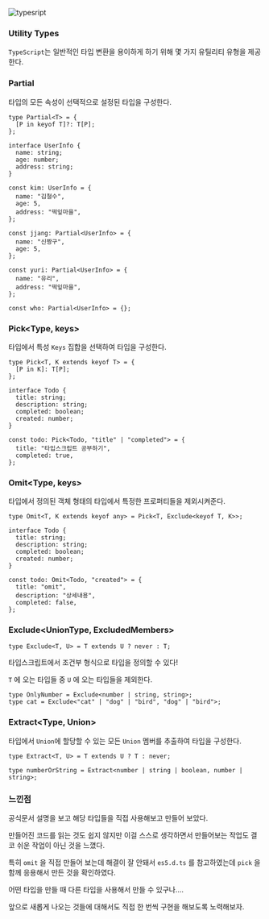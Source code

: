 ![typesript](https://user-images.githubusercontent.com/46440898/223417544-b1817a6d-4a50-49d6-9e55-3f6136fe00d6.png)

### **Utility Types**

`TypeScript`는 일반적인 타입 변환을 용이하게 하기 위해 몇 가지 유틸리티 유형을 제공한다.

### Partial<Type>

타입의 모든 속성이 선택적으로 설정된 타입을 구성한다.

```tsx
type Partial<T> = {
  [P in keyof T]?: T[P];
};
```

```tsx
interface UserInfo {
  name: string;
  age: number;
  address: string;
}

const kim: UserInfo = {
  name: "김철수",
  age: 5,
  address: "떡잎마을",
};

const jjang: Partial<UserInfo> = {
  name: "신짱구",
  age: 5,
};

const yuri: Partial<UserInfo> = {
  name: "유리",
  address: "떡잎마을",
};

const who: Partial<UserInfo> = {};
```

### Pick<Type, keys>

타입에서 특성 `Keys` 집합을 선택하여 타입을 구성한다.

```tsx
type Pick<T, K extends keyof T> = {
  [P in K]: T[P];
};
```

```tsx
interface Todo {
  title: string;
  description: string;
  completed: boolean;
  created: number;
}

const todo: Pick<Todo, "title" | "completed"> = {
  title: "타입스크립트 공부하기",
  completed: true,
};
```

### Omit<Type, keys>

타입에서 정의된 객체 형태의 타입에서 특정한 프로퍼티들을 제외시켜준다.

```tsx
type Omit<T, K extends keyof any> = Pick<T, Exclude<keyof T, K>>;
```

```tsx
interface Todo {
  title: string;
  description: string;
  completed: boolean;
  created: number;
}

const todo: Omit<Todo, "created"> = {
  title: "omit",
  description: "상세내용",
  completed: false,
};
```

### Exclude<**UnionType, ExcludedMembers>**

```tsx
type Exclude<T, U> = T extends U ? never : T;
```

타입스크립트에서 조건부 형식으로 타입을 정의할 수 있다!

`T` 에 오는 타입들 중 `U` 에 오는 타입들을 제외한다.

```tsx
type OnlyNumber = Exclude<number | string, string>;
type cat = Exclude<"cat" | "dog" | "bird", "dog" | "bird">;
```

### Extract<**Type, Union>**

타입에서 `Union`에 할당할 수 있는 모든 `Union` 멤버를 추출하여 타입을 구성한다.

```tsx
type Extract<T, U> = T extends U ? T : never;
```

```tsx
type numberOrString = Extract<number | string | boolean, number | string>;
```

### 느낀점

공식문서 설명을 보고 해당 타입들을 직접 사용해보고 만들어 보았다.

만들어진 코드를 읽는 것도 쉽지 않지만 이걸 스스로 생각하면서 만들어보는 작업도 결코 쉬운 작업이 아닌 것을 느꼈다.

특히 `omit` 을 직접 만들어 보는데 해결이 잘 안돼서 `es5.d.ts` 를 참고하였는데 `pick` 을 함께 응용해서 만든 것을 확인하였다.

어떤 타입을 만들 때 다른 타입을 사용해서 만들 수 있구나….

앞으로 새롭게 나오는 것들에 대해서도 직접 한 번씩 구현을 해보도록 노력해보자.
